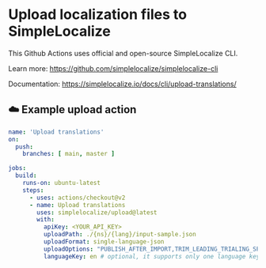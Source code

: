 # Upload localization files to SimpleLocalize

This Github Actions uses official and open-source SimpleLocalize CLI.

Learn more: https://github.com/simplelocalize/simplelocalize-cli

Documentation: https://simplelocalize.io/docs/cli/upload-translations/

## ☁️ Example upload action

```yml
name: 'Upload translations'
on:
  push:
    branches: [ main, master ]

jobs:
  build:
    runs-on: ubuntu-latest
    steps:
      - uses: actions/checkout@v2
      - name: Upload translations
        uses: simplelocalize/upload@latest
        with:
          apiKey: <YOUR_API_KEY>
          uploadPath: ./{ns}/{lang}/input-sample.json
          uploadFormat: single-language-json
          uploadOptions: "PUBLISH_AFTER_IMPORT,TRIM_LEADING_TRIALING_SPACES" # optional
          languageKey: en # optional, it supports only one language key
```
